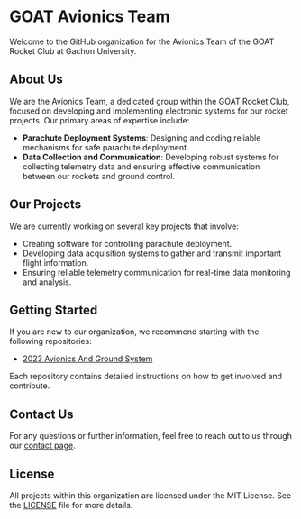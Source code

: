 # GOAT Avionics Team

Welcome to the GitHub organization for the Avionics Team of the GOAT Rocket Club at Gachon University. 

## About Us

We are the Avionics Team, a dedicated group within the GOAT Rocket Club, focused on developing and implementing electronic systems for our rocket projects. Our primary areas of expertise include:

- **Parachute Deployment Systems**: Designing and coding reliable mechanisms for safe parachute deployment.
- **Data Collection and Communication**: Developing robust systems for collecting telemetry data and ensuring effective communication between our rockets and ground control.

## Our Projects

We are currently working on several key projects that involve:

- Creating software for controlling parachute deployment.
- Developing data acquisition systems to gather and transmit important flight information.
- Ensuring reliable telemetry communication for real-time data monitoring and analysis.

## Getting Started

If you are new to our organization, we recommend starting with the following repositories:

- [2023 Avionics And Ground System](https://github.com/AvionicsOfGOAT/2023-avionics-and-ground-system)

Each repository contains detailed instructions on how to get involved and contribute.

## Contact Us

For any questions or further information, feel free to reach out to us through our [contact page](CONTACT.md).

## License

All projects within this organization are licensed under the MIT License. See the [LICENSE](LICENSE) file for more details.
